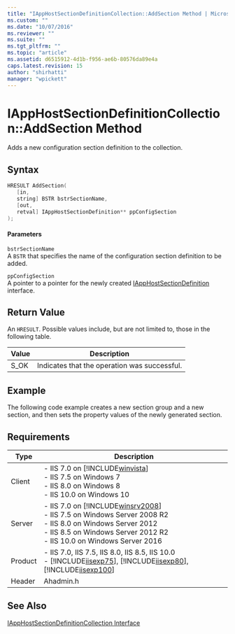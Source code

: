 ```yaml
---
title: "IAppHostSectionDefinitionCollection::AddSection Method | Microsoft Docs"
ms.custom: ""
ms.date: "10/07/2016"
ms.reviewer: ""
ms.suite: ""
ms.tgt_pltfrm: ""
ms.topic: "article"
ms.assetid: d6515912-4d1b-f956-ae6b-80576da89e4a
caps.latest.revision: 15
author: "shirhatti"
manager: "wpickett"
---
```

# IAppHostSectionDefinitionCollection::AddSection Method
Adds a new configuration section definition to the collection.  
  
## Syntax  
  
```cpp  
HRESULT AddSection(  
   [in,  
   string] BSTR bstrSectionName,  
   [out,  
   retval] IAppHostSectionDefinition** ppConfigSection  
);  
```  
  
#### Parameters  
 `bstrSectionName`  
 A `BSTR` that specifies the name of the configuration section definition to be added.  
  
 `ppConfigSection`  
 A pointer to a pointer for the newly created [IAppHostSectionDefinition](../../web-development-reference\webdev-native-api-reference/iapphostsectiondefinition-interface.md) interface.  
  
## Return Value  
 An `HRESULT`. Possible values include, but are not limited to, those in the following table.  
  
|Value|Description|  
|-----------|-----------------|  
|S_OK|Indicates that the operation was successful.|  
  
## Example  
 The following code example creates a new section group and a new section, and then sets the property values of the newly generated section.  
  
<!-- TODO: review snippet reference  [!CODE [IAppHostAdminLibrary#6](IAppHostAdminLibrary#6)]  -->  
  
## Requirements  
  
|Type|Description|  
|----------|-----------------|  
|Client|-   IIS 7.0 on [!INCLUDE[winvista](../../wmi-provider/includes/winvista-md.md)]<br />-   IIS 7.5 on Windows 7<br />-   IIS 8.0 on Windows 8<br />-   IIS 10.0 on Windows 10|  
|Server|-   IIS 7.0 on [!INCLUDE[winsrv2008](../../wmi-provider/includes/winsrv2008-md.md)]<br />-   IIS 7.5 on Windows Server 2008 R2<br />-   IIS 8.0 on Windows Server 2012<br />-   IIS 8.5 on Windows Server 2012 R2<br />-   IIS 10.0 on Windows Server 2016|  
|Product|-   IIS 7.0, IIS 7.5, IIS 8.0, IIS 8.5, IIS 10.0<br />-   [!INCLUDE[iisexp75](../../web-development-reference/native-code-api-reference/includes/iisexp75-md.md)], [!INCLUDE[iisexp80](../../web-development-reference/native-code-api-reference/includes/iisexp80-md.md)], [!INCLUDE[iisexp100](../../web-development-reference/native-code-api-reference/includes/iisexp100-md.md)]|  
|Header|Ahadmin.h|  
  
## See Also  
 [IAppHostSectionDefinitionCollection Interface](../../web-development-reference\webdev-native-api-reference/iapphostsectiondefinitioncollection-interface.md)